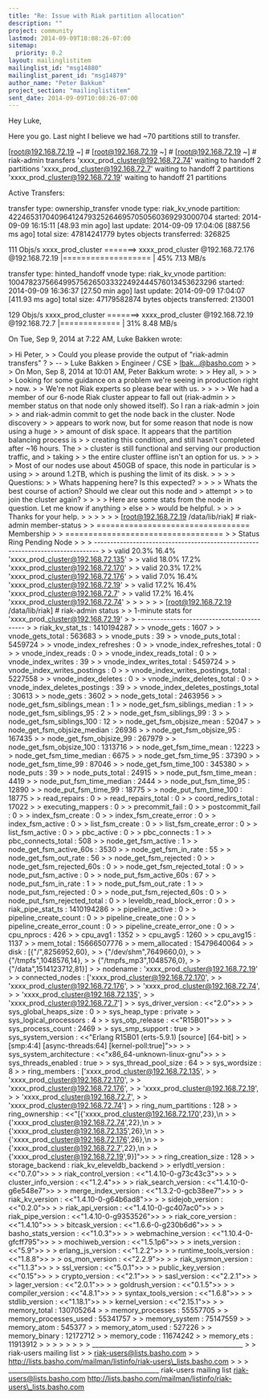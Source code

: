 ```yaml
---
title: "Re: Issue with Riak partition allocation"
description: ""
project: community
lastmod: 2014-09-09T10:08:26-07:00
sitemap:
  priority: 0.2
layout: mailinglistitem
mailinglist_id: "msg14880"
mailinglist_parent_id: "msg14879"
author_name: "Peter Bakkum"
project_section: "mailinglistitem"
sent_date: 2014-09-09T10:08:26-07:00
---
```



Hey Luke,

Here you go. Last night I believe we had ~70 partitions still to transfer.

[root@192.168.72.19 ~] #
[root@192.168.72.19 ~] #
[root@192.168.72.19 ~] # riak-admin transfers
'xxxx\_prod\_cluster@192.168.72.74' waiting to handoff 2 partitions
'xxxx\_prod\_cluster@192.168.72.7' waiting to handoff 2 partitions
'xxxx\_prod\_cluster@192.168.72.19' waiting to handoff 21 partitions

Active Transfers:

transfer type: ownership\_transfer
vnode type: riak\_kv\_vnode
partition: 422465317040964124793252646957050560369293000704
started: 2014-09-09 16:15:11 [48.93 min ago]
last update: 2014-09-09 17:04:06 [887.56 ms ago]
total size: 47814241779 bytes
objects transferred: 326825

 111 Objs/s
xxxx\_prod\_cluster =======&gt; xxxx\_prod\_cluster
@192.168.72.176 @192.168.72.19
 |=================== | 45%
 7.13 MB/s

transfer type: hinted\_handoff
vnode type: riak\_kv\_vnode
partition: 1004782375664995756265033322492444576013453623296
started: 2014-09-09 16:36:37 [27.50 min ago]
last update: 2014-09-09 17:04:07 [411.93 ms ago]
total size: 47179582874 bytes
objects transferred: 213001

 129 Objs/s
xxxx\_prod\_cluster =======&gt; xxxx\_prod\_cluster
@192.168.72.19 @192.168.72.7
 |============= | 31%
 8.48 MB/s



On Tue, Sep 9, 2014 at 7:22 AM, Luke Bakken  wrote:

&gt; Hi Peter,
&gt;
&gt; Could you please provide the output of "riak-admin transfers" ?
&gt; --
&gt; Luke Bakken
&gt; Engineer / CSE
&gt; lbak...@basho.com
&gt;
&gt;
&gt; On Mon, Sep 8, 2014 at 10:01 AM, Peter Bakkum  wrote:
&gt; &gt; Hey all,
&gt; &gt;
&gt; &gt; Looking for some guidance on a problem we're seeing in production right
&gt; now.
&gt; &gt; We're not Riak experts so please bear with us.
&gt; &gt;
&gt; &gt; We had a member of our 6-node Riak cluster appear to fall out (riak-admin
&gt; &gt; member status on that node only showed itself). So I ran a riak-admin
&gt; join
&gt; &gt; and riak-admin commit to get the node back in the cluster. Node discovery
&gt; &gt; appears to work now, but for some reason that node is now using a huge
&gt; &gt; amount of disk space. It appears that the partition balancing process is
&gt; &gt; creating this condition, and still hasn't completed after ~16 hours. The
&gt; &gt; cluster is still functional and serving our production traffic, and
&gt; taking
&gt; &gt; the entire cluster offline isn't an option for us.
&gt; &gt;
&gt; &gt; Most of our nodes use about 450GB of space, this node in particular is
&gt; using
&gt; &gt; around 1.2TB, which is pushing the limit of its disk.
&gt; &gt;
&gt; &gt; Questions:
&gt; &gt; Whats happening here? Is this expected?
&gt; &gt;
&gt; &gt; Whats the best course of action? Should we clear out this node and
&gt; attempt
&gt; &gt; to join the cluster again?
&gt; &gt;
&gt; &gt; Here are some stats from the node in question. Let me know if anything
&gt; else
&gt; &gt; would be helpful.
&gt; &gt;
&gt; &gt; Thanks for your help.
&gt; &gt;
&gt; &gt;
&gt; &gt; [root@192.168.72.19 /data/lib/riak] # riak-admin member-status
&gt; &gt; ================================= Membership
&gt; &gt; ==================================
&gt; &gt; Status Ring Pending Node
&gt; &gt;
&gt; -------------------------------------------------------------------------------
&gt; &gt; valid 20.3% 16.4% 'xxxx\_prod\_cluster@192.168.72.135'
&gt; &gt; valid 18.0% 17.2% 'xxxx\_prod\_cluster@192.168.72.170'
&gt; &gt; valid 20.3% 17.2% 'xxxx\_prod\_cluster@192.168.72.176'
&gt; &gt; valid 7.0% 16.4% 'xxxx\_prod\_cluster@192.168.72.19'
&gt; &gt; valid 17.2% 16.4% 'xxxx\_prod\_cluster@192.168.72.7'
&gt; &gt; valid 17.2% 16.4% 'xxxx\_prod\_cluster@192.168.72.74'
&gt; &gt;
&gt; &gt;
&gt; &gt; [root@192.168.72.19 /data/lib/riak] # riak-admin status
&gt; &gt; 1-minute stats for 'xxxx\_prod\_cluster@192.168.72.19'
&gt; &gt; -------------------------------------------
&gt; &gt; riak\_kv\_stat\_ts : 1410194287
&gt; &gt; vnode\_gets : 1607
&gt; &gt; vnode\_gets\_total : 563683
&gt; &gt; vnode\_puts : 39
&gt; &gt; vnode\_puts\_total : 5459724
&gt; &gt; vnode\_index\_refreshes : 0
&gt; &gt; vnode\_index\_refreshes\_total : 0
&gt; &gt; vnode\_index\_reads : 0
&gt; &gt; vnode\_index\_reads\_total : 0
&gt; &gt; vnode\_index\_writes : 39
&gt; &gt; vnode\_index\_writes\_total : 5459724
&gt; &gt; vnode\_index\_writes\_postings : 0
&gt; &gt; vnode\_index\_writes\_postings\_total : 5227558
&gt; &gt; vnode\_index\_deletes : 0
&gt; &gt; vnode\_index\_deletes\_total : 0
&gt; &gt; vnode\_index\_deletes\_postings : 39
&gt; &gt; vnode\_index\_deletes\_postings\_total : 30613
&gt; &gt; node\_gets : 3602
&gt; &gt; node\_gets\_total : 2463956
&gt; &gt; node\_get\_fsm\_siblings\_mean : 1
&gt; &gt; node\_get\_fsm\_siblings\_median : 1
&gt; &gt; node\_get\_fsm\_siblings\_95 : 2
&gt; &gt; node\_get\_fsm\_siblings\_99 : 3
&gt; &gt; node\_get\_fsm\_siblings\_100 : 12
&gt; &gt; node\_get\_fsm\_objsize\_mean : 52047
&gt; &gt; node\_get\_fsm\_objsize\_median : 26936
&gt; &gt; node\_get\_fsm\_objsize\_95 : 167435
&gt; &gt; node\_get\_fsm\_objsize\_99 : 267979
&gt; &gt; node\_get\_fsm\_objsize\_100 : 1313716
&gt; &gt; node\_get\_fsm\_time\_mean : 12223
&gt; &gt; node\_get\_fsm\_time\_median : 6675
&gt; &gt; node\_get\_fsm\_time\_95 : 37390
&gt; &gt; node\_get\_fsm\_time\_99 : 87046
&gt; &gt; node\_get\_fsm\_time\_100 : 345380
&gt; &gt; node\_puts : 39
&gt; &gt; node\_puts\_total : 24915
&gt; &gt; node\_put\_fsm\_time\_mean : 4419
&gt; &gt; node\_put\_fsm\_time\_median : 2444
&gt; &gt; node\_put\_fsm\_time\_95 : 12890
&gt; &gt; node\_put\_fsm\_time\_99 : 18775
&gt; &gt; node\_put\_fsm\_time\_100 : 18775
&gt; &gt; read\_repairs : 0
&gt; &gt; read\_repairs\_total : 0
&gt; &gt; coord\_redirs\_total : 17022
&gt; &gt; executing\_mappers : 0
&gt; &gt; precommit\_fail : 0
&gt; &gt; postcommit\_fail : 0
&gt; &gt; index\_fsm\_create : 0
&gt; &gt; index\_fsm\_create\_error : 0
&gt; &gt; index\_fsm\_active : 0
&gt; &gt; list\_fsm\_create : 0
&gt; &gt; list\_fsm\_create\_error : 0
&gt; &gt; list\_fsm\_active : 0
&gt; &gt; pbc\_active : 0
&gt; &gt; pbc\_connects : 1
&gt; &gt; pbc\_connects\_total : 508
&gt; &gt; node\_get\_fsm\_active : 1
&gt; &gt; node\_get\_fsm\_active\_60s : 3530
&gt; &gt; node\_get\_fsm\_in\_rate : 55
&gt; &gt; node\_get\_fsm\_out\_rate : 56
&gt; &gt; node\_get\_fsm\_rejected : 0
&gt; &gt; node\_get\_fsm\_rejected\_60s : 0
&gt; &gt; node\_get\_fsm\_rejected\_total : 0
&gt; &gt; node\_put\_fsm\_active : 0
&gt; &gt; node\_put\_fsm\_active\_60s : 67
&gt; &gt; node\_put\_fsm\_in\_rate : 1
&gt; &gt; node\_put\_fsm\_out\_rate : 1
&gt; &gt; node\_put\_fsm\_rejected : 0
&gt; &gt; node\_put\_fsm\_rejected\_60s : 0
&gt; &gt; node\_put\_fsm\_rejected\_total : 0
&gt; &gt; leveldb\_read\_block\_error : 0
&gt; &gt; riak\_pipe\_stat\_ts : 1410194286
&gt; &gt; pipeline\_active : 0
&gt; &gt; pipeline\_create\_count : 0
&gt; &gt; pipeline\_create\_one : 0
&gt; &gt; pipeline\_create\_error\_count : 0
&gt; &gt; pipeline\_create\_error\_one : 0
&gt; &gt; cpu\_nprocs : 426
&gt; &gt; cpu\_avg1 : 1352
&gt; &gt; cpu\_avg5 : 1260
&gt; &gt; cpu\_avg15 : 1137
&gt; &gt; mem\_total : 15666507776
&gt; &gt; mem\_allocated : 15479640064
&gt; &gt; disk : [{"/",8256952,60},
&gt; &gt; {"/dev/shm",7649660,0},
&gt; &gt; {"/tmpfs",1048576,14},
&gt; &gt; {"/tmpfs\_mp3",1048576,0},
&gt; &gt; {"/data",1514123712,81}]
&gt; &gt; nodename : 'xxxx\_prod\_cluster@192.168.72.19'
&gt; &gt; connected\_nodes : ['xxxx\_prod\_cluster@192.168.72.170',
&gt; &gt; 'xxxx\_prod\_cluster@192.168.72.176',
&gt; &gt; 'xxxx\_prod\_cluster@192.168.72.74',
&gt; &gt; 'xxxx\_prod\_cluster@192.168.72.135',
&gt; &gt; 'xxxx\_prod\_cluster@192.168.72.7']
&gt; &gt; sys\_driver\_version : &lt;&lt;"2.0"&gt;&gt;
&gt; &gt; sys\_global\_heaps\_size : 0
&gt; &gt; sys\_heap\_type : private
&gt; &gt; sys\_logical\_processors : 4
&gt; &gt; sys\_otp\_release : &lt;&lt;"R15B01"&gt;&gt;
&gt; &gt; sys\_process\_count : 2469
&gt; &gt; sys\_smp\_support : true
&gt; &gt; sys\_system\_version : &lt;&lt;"Erlang R15B01 (erts-5.9.1) [source] [64-bit]
&gt; &gt; [smp:4:4] [async-threads:64] [kernel-poll:true]"&gt;&gt;
&gt; &gt; sys\_system\_architecture : &lt;&lt;"x86\_64-unknown-linux-gnu"&gt;&gt;
&gt; &gt; sys\_threads\_enabled : true
&gt; &gt; sys\_thread\_pool\_size : 64
&gt; &gt; sys\_wordsize : 8
&gt; &gt; ring\_members : ['xxxx\_prod\_cluster@192.168.72.135',
&gt; &gt; 'xxxx\_prod\_cluster@192.168.72.170',
&gt; &gt; 'xxxx\_prod\_cluster@192.168.72.176',
&gt; &gt; 'xxxx\_prod\_cluster@192.168.72.19',
&gt; &gt; 'xxxx\_prod\_cluster@192.168.72.7',
&gt; &gt; 'xxxx\_prod\_cluster@192.168.72.74']
&gt; &gt; ring\_num\_partitions : 128
&gt; &gt; ring\_ownership : &lt;&lt;"[{'xxxx\_prod\_cluster@192.168.72.170',23},\n
&gt; &gt; {'xxxx\_prod\_cluster@192.168.72.74',22},\n
&gt; &gt; {'xxxx\_prod\_cluster@192.168.72.135',26},\n
&gt; &gt; {'xxxx\_prod\_cluster@192.168.72.176',26},\n
&gt; &gt; {'xxxx\_prod\_cluster@192.168.72.7',22},\n
&gt; &gt; {'xxxx\_prod\_cluster@192.168.72.19',9}]"&gt;&gt;
&gt; &gt; ring\_creation\_size : 128
&gt; &gt; storage\_backend : riak\_kv\_eleveldb\_backend
&gt; &gt; erlydtl\_version : &lt;&lt;"0.7.0"&gt;&gt;
&gt; &gt; riak\_control\_version : &lt;&lt;"1.4.10-0-g73c43c3"&gt;&gt;
&gt; &gt; cluster\_info\_version : &lt;&lt;"1.2.4"&gt;&gt;
&gt; &gt; riak\_search\_version : &lt;&lt;"1.4.10-0-g6e548e7"&gt;&gt;
&gt; &gt; merge\_index\_version : &lt;&lt;"1.3.2-0-gcb38ee7"&gt;&gt;
&gt; &gt; riak\_kv\_version : &lt;&lt;"1.4.10-0-g64b6ad8"&gt;&gt;
&gt; &gt; sidejob\_version : &lt;&lt;"0.2.0"&gt;&gt;
&gt; &gt; riak\_api\_version : &lt;&lt;"1.4.10-0-gc407ac0"&gt;&gt;
&gt; &gt; riak\_pipe\_version : &lt;&lt;"1.4.10-0-g9353526"&gt;&gt;
&gt; &gt; riak\_core\_version : &lt;&lt;"1.4.10"&gt;&gt;
&gt; &gt; bitcask\_version : &lt;&lt;"1.6.6-0-g230b6d6"&gt;&gt;
&gt; &gt; basho\_stats\_version : &lt;&lt;"1.0.3"&gt;&gt;
&gt; &gt; webmachine\_version : &lt;&lt;"1.10.4-0-gfcff795"&gt;&gt;
&gt; &gt; mochiweb\_version : &lt;&lt;"1.5.1p6"&gt;&gt;
&gt; &gt; inets\_version : &lt;&lt;"5.9"&gt;&gt;
&gt; &gt; erlang\_js\_version : &lt;&lt;"1.2.2"&gt;&gt;
&gt; &gt; runtime\_tools\_version : &lt;&lt;"1.8.8"&gt;&gt;
&gt; &gt; os\_mon\_version : &lt;&lt;"2.2.9"&gt;&gt;
&gt; &gt; riak\_sysmon\_version : &lt;&lt;"1.1.3"&gt;&gt;
&gt; &gt; ssl\_version : &lt;&lt;"5.0.1"&gt;&gt;
&gt; &gt; public\_key\_version : &lt;&lt;"0.15"&gt;&gt;
&gt; &gt; crypto\_version : &lt;&lt;"2.1"&gt;&gt;
&gt; &gt; sasl\_version : &lt;&lt;"2.2.1"&gt;&gt;
&gt; &gt; lager\_version : &lt;&lt;"2.0.1"&gt;&gt;
&gt; &gt; goldrush\_version : &lt;&lt;"0.1.5"&gt;&gt;
&gt; &gt; compiler\_version : &lt;&lt;"4.8.1"&gt;&gt;
&gt; &gt; syntax\_tools\_version : &lt;&lt;"1.6.8"&gt;&gt;
&gt; &gt; stdlib\_version : &lt;&lt;"1.18.1"&gt;&gt;
&gt; &gt; kernel\_version : &lt;&lt;"2.15.1"&gt;&gt;
&gt; &gt; memory\_total : 130705264
&gt; &gt; memory\_processes : 55557705
&gt; &gt; memory\_processes\_used : 55341757
&gt; &gt; memory\_system : 75147559
&gt; &gt; memory\_atom : 545377
&gt; &gt; memory\_atom\_used : 527226
&gt; &gt; memory\_binary : 12172712
&gt; &gt; memory\_code : 11674242
&gt; &gt; memory\_ets : 11913912
&gt; &gt;
&gt; &gt;
&gt; &gt;
&gt; &gt; \_\_\_\_\_\_\_\_\_\_\_\_\_\_\_\_\_\_\_\_\_\_\_\_\_\_\_\_\_\_\_\_\_\_\_\_\_\_\_\_\_\_\_\_\_\_\_
&gt; &gt; riak-users mailing list
&gt; &gt; riak-users@lists.basho.com
&gt; &gt; http://lists.basho.com/mailman/listinfo/riak-users\_lists.basho.com
&gt; &gt;
&gt;
\_\_\_\_\_\_\_\_\_\_\_\_\_\_\_\_\_\_\_\_\_\_\_\_\_\_\_\_\_\_\_\_\_\_\_\_\_\_\_\_\_\_\_\_\_\_\_
riak-users mailing list
riak-users@lists.basho.com
http://lists.basho.com/mailman/listinfo/riak-users\_lists.basho.com

